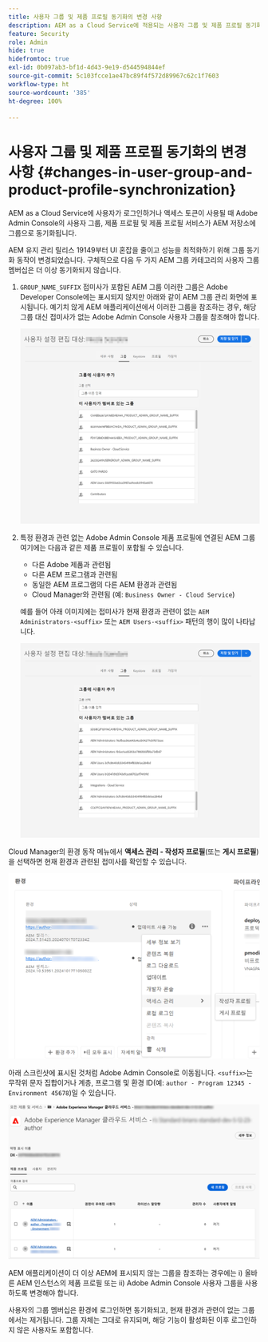 ```yaml
---
title: 사용자 그룹 및 제품 프로필 동기화의 변경 사항
description: AEM as a Cloud Service에 적용되는 사용자 그룹 및 제품 프로필 동기화 변경 사항에 대해 알아보기
feature: Security
role: Admin
hide: true
hidefromtoc: true
exl-id: 0b097ab3-bf1d-4d43-9e19-d544594844ef
source-git-commit: 5c103fcce1ae47bc89f4f572d89967c62c1f7603
workflow-type: ht
source-wordcount: '385'
ht-degree: 100%

---
```


# 사용자 그룹 및 제품 프로필 동기화의 변경 사항 {#changes-in-user-group-and-product-profile-synchronization}

AEM as a Cloud Service에 사용자가 로그인하거나 액세스 토큰이 사용될 때 Adobe Admin Console의 사용자 그룹, 제품 프로필 및 제품 프로필 서비스가 AEM 저장소에 그룹으로 동기화됩니다.

AEM 유지 관리 릴리스 19149부터 UI 혼잡을 줄이고 성능을 최적화하기 위해 그룹 동기화 동작이 변경되었습니다. 구체적으로 다음 두 가지 AEM 그룹 카테고리의 사용자 그룹 멤버십은 더 이상 동기화되지 않습니다.

1. `GROUP_NAME_SUFFIX` 접미사가 포함된 AEM 그룹 이러한 그룹은 Adobe Developer Console에는 표시되지 않지만 아래와 같이 AEM 그룹 관리 화면에 표시됩니다. 예기치 않게 AEM 애플리케이션에서 이러한 그룹을 참조하는 경우, 해당 그룹 대신 접미사가 없는 Adobe Admin Console 사용자 그룹을 참조해야 합니다.

   ![제거된 그룹 1](/help/security/assets/removed-groups-1.png)

1. 특정 환경과 관련 없는 Adobe Admin Console 제품 프로필에 연결된 AEM 그룹 여기에는 다음과 같은 제품 프로필이 포함될 수 있습니다.

   * 다른 Adobe 제품과 관련됨
   * 다른 AEM 프로그램과 관련됨
   * 동일한 AEM 프로그램의 다른 AEM 환경과 관련됨
   * Cloud Manager와 관련됨 (예: `Business Owner - Cloud Service`)

   예를 들어 아래 이미지에는 접미사가 현재 환경과 관련이 없는 `AEM Administrators-<suffix>` 또는 `AEM Users-<suffix>` 패턴의 행이 많이 나타납니다.

   ![제거된 그룹 2](/help/security/assets/removed-groups-2.png)

Cloud Manager의 환경 동작 메뉴에서 **액세스 관리 - 작성자 프로필**(또는 **게시 프로필**)을 선택하면 현재 환경과 관련된 접미사를 확인할 수 있습니다.

![접미사 확인](/help/security/assets/suffix-check.png)

아래 스크린샷에 표시된 것처럼 Adobe Admin Console로 이동됩니다. `<suffix>`는 무작위 문자 집합이거나 계층, 프로그램 및 환경 ID(예: `author - Program 12345 - Environment 45678`)일 수 있습니다.

![Admin Console의 접미사](/help/security/assets/admin-console-profile-suffixes.png)

AEM 애플리케이션이 더 이상 AEM에 표시되지 않는 그룹을 참조하는 경우에는 i) 올바른 AEM 인스턴스의 제품 프로필 또는 ii) Adobe Admin Console 사용자 그룹을 사용하도록 변경해야 합니다.

사용자의 그룹 멤버십은 환경에 로그인하면 동기화되고, 현재 환경과 관련이 없는 그룹에서는 제거됩니다. 그룹 자체는 그대로 유지되며, 해당 기능이 활성화된 이후 로그인하지 않은 사용자도 포함합니다.
